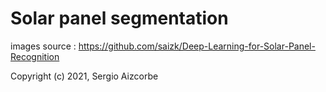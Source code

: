 # Solar panel segmentation

images source : https://github.com/saizk/Deep-Learning-for-Solar-Panel-Recognition

Copyright (c) 2021, Sergio Aizcorbe